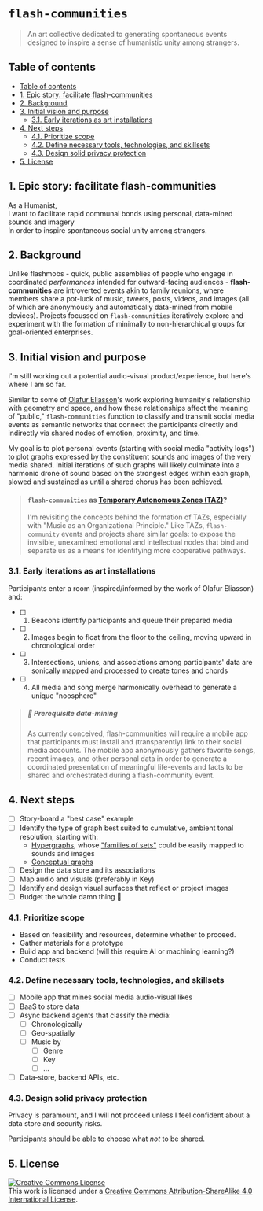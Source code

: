 # `flash-communities`
> An art collective dedicated to generating spontaneous events designed to inspire a sense of humanistic unity among strangers.

## Table of contents
<!-- TOC depthFrom:2 depthTo:4 withLinks:1 updateOnSave:1 orderedList:0 -->

- [Table of contents](#table-of-contents)
- [1. Epic story: facilitate flash-communities](#1-epic-story-facilitate-flash-communities)
- [2. Background](#2-background)
- [3. Initial vision and purpose](#3-initial-vision-and-purpose)
	- [3.1. Early iterations as art installations](#31-early-iterations-as-art-installations)
- [4. Next steps](#4-next-steps)
	- [4.1. Prioritize scope](#41-prioritize-scope)
	- [4.2. Define necessary tools, technologies, and skillsets](#42-define-necessary-tools-technologies-and-skillsets)
	- [4.3. Design solid privacy protection](#43-design-solid-privacy-protection)
- [5. License](#5-license)

<!-- /TOC -->

## 1. Epic story: facilitate flash-communities

As a Humanist,<br>
I want to facilitate rapid communal bonds using personal, data-mined sounds and imagery<br>
In order to inspire spontaneous social unity among strangers.<br>

## 2. Background

Unlike flashmobs - quick, public assemblies of people who engage in coordinated _performances_ intended for outward-facing audiences - **flash-communities** are introverted events akin to family reunions, where members share a pot-luck of music, tweets, posts, videos, and images (all of which are anonymously and automatically data-mined from mobile devices). Projects focussed on `flash-communities` iteratively explore and experiment with  the formation of minimally to non-hierarchical groups for goal-oriented enterprises.

## 3. Initial vision and purpose

I'm still working out a potential audio-visual product/experience, but here's where I am so far.

Similar to some of [Olafur Eliasson](https://en.wikipedia.org/wiki/Olafur_Eliasson)'s work exploring humanity's relationship with geometry and space, and how these relationships affect the meaning of "public," `flash-communities` function to classify and transmit social media events as semantic networks that connect the participants directly and indirectly via shared nodes of emotion, proximity, and time.

My goal is to plot personal events (starting with social media "activity logs") to plot graphs expressed by the constituent sounds and images of the very media shared. Initial iterations of such graphs will likely culminate into a harmonic drone of sound based on the strongest edges within each graph, slowed and sustained as until a shared chorus has been achieved.

> #### `flash-communities` as [Temporary Autonomous Zones (TAZ)](https://en.wikipedia.org/wiki/Temporary_Autonomous_Zone)?
> I'm revisiting the concepts behind the formation of TAZs, especially with "Music as an Organizational Principle." Like TAZs, `flash-community` events and projects share similar goals: to expose the invisible, unexamined emotional and intellectual nodes that bind and separate us as a means for identifying more cooperative pathways.

### 3.1. Early iterations as art installations

Participants enter a room (inspired/informed by the work of Olafur Eliasson) and:

- [ ] 1. Beacons identify participants and queue their prepared media
- [ ] 2. Images begin to float from the floor to the ceiling, moving upward in chronological order
- [ ] 3. Intersections, unions, and associations among participants' data are sonically mapped and processed  to create tones and chords
- [ ] 4. All media and song merge harmonically overhead to generate a unique "noosphere"

> ##### :iphone: Prerequisite data-mining
>
> As currently conceived, flash-communities will require a mobile app that participants must install and (transparently) link to their social media accounts. The mobile app anonymously gathers favorite songs, recent images, and other personal data in order to generate a coordinated presentation of meaningful life-events and facts to be shared and orchestrated during a flash-community event.

## 4. Next steps

- [ ] Story-board a "best case" example
- [ ] Identify the type of graph best suited to cumulative, ambient tonal resolution, starting with:
    - [Hypergraphs](https://en.wikipedia.org/wiki/Hypergraph), whose ["families of sets"](https://en.wikipedia.org/wiki/Family_of_sets) could be easily mapped to sounds and images
    - [Conceptual graphs](https://en.wikipedia.org/wiki/Conceptual_graph)
- [ ] Design the data store and its associations
- [ ] Map audio and visuals (preferably in Key)
- [ ] Identify and design visual surfaces that reflect or project images
- [ ] Budget the whole damn thing :money_with_wings:

### 4.1. Prioritize scope

- Based on feasibility and resources, determine whether to proceed.
- Gather materials for a prototype
- Build app and backend (will this require AI or machining learning?)
- Conduct tests

### 4.2. Define necessary tools, technologies, and skillsets

- [ ] Mobile app that mines social media audio-visual likes
- [ ] BaaS to store data
- [ ] Async backend agents that classify the media:
   - [ ] Chronologically
   - [ ] Geo-spatially
   - [ ] Music by
      - [ ] Genre
      - [ ] Key
      - [ ] ...
- [ ] Data-store, backend APIs, etc.

### 4.3. Design solid privacy protection

Privacy is paramount, and I will not proceed unless I feel confident about a data store and security risks.

Participants should be able to choose what *not* to be shared.

## 5. License

<a rel="license" href="http://creativecommons.org/licenses/by-sa/4.0/"><img alt="Creative Commons License" style="border-width:0" src="https://i.creativecommons.org/l/by-sa/4.0/88x31.png" /></a><br />This work is licensed under a <a rel="license" href="http://creativecommons.org/licenses/by-sa/4.0/">Creative Commons Attribution-ShareAlike 4.0 International License</a>.
